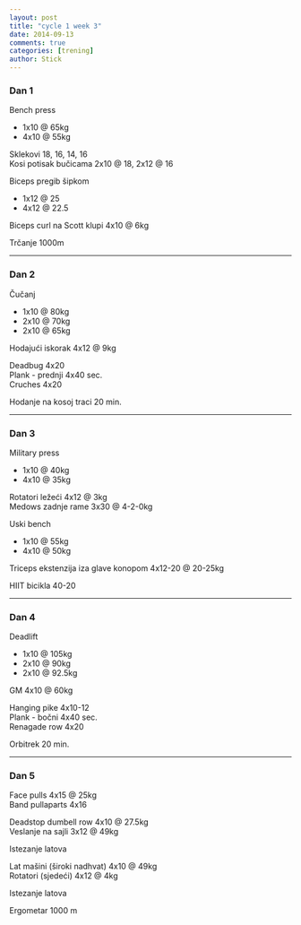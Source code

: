 ```yaml
---
layout: post
title: "cycle 1 week 3"
date: 2014-09-13
comments: true
categories: [trening]
author: Stick
---
```


### Dan 1

Bench press  
- 1x10 @ 65kg  
- 4x10 @ 55kg  

Sklekovi 18, 16, 14, 16  
Kosi potisak bučicama 2x10 @ 18, 2x12 @ 16  

Biceps pregib šipkom  
- 1x12 @ 25  
- 4x12 @ 22.5  

Biceps curl na Scott klupi 4x10 @ 6kg  

Trčanje 1000m  

---

### Dan 2

Čučanj  
- 1x10 @ 80kg  
- 2x10 @ 70kg  
- 2x10 @ 65kg  

Hodajući iskorak 4x12 @ 9kg  

Deadbug 4x20  
Plank - prednji 4x40 sec.  
Cruches 4x20  

Hodanje na kosoj traci 20 min.  

---

### Dan 3

Military press  
- 1x10 @ 40kg  
- 4x10 @ 35kg  

Rotatori ležeći 4x12 @ 3kg  
Medows zadnje rame 3x30 @ 4-2-0kg  

Uski bench  
- 1x10 @ 55kg  
- 4x10 @ 50kg  

Triceps ekstenzija iza glave konopom 4x12-20 @ 20-25kg  

HIIT bicikla 40-20  

---

### Dan 4

Deadlift  
- 1x10 @ 105kg  
- 2x10 @ 90kg 
- 2x10 @ 92.5kg   

GM 4x10 @ 60kg  

Hanging pike 4x10-12  
Plank - bočni 4x40 sec.  
Renagade row 4x20    

Orbitrek 20 min.  

---

### Dan 5

Face pulls 4x15 @ 25kg    
Band pullaparts 4x16   

Deadstop dumbell row 4x10 @ 27.5kg  
Veslanje na sajli 3x12 @ 49kg  

Istezanje latova  

Lat mašini (široki nadhvat) 4x10 @ 49kg  
Rotatori (sjedeći) 4x12 @ 4kg  

Istezanje latova  

Ergometar 1000 m